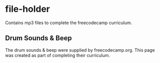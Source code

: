 # file-holder
Contains mp3 files to complete the freecodecamp curriculum.

## Drum Sounds & Beep
The drum sounds & beep were supplied by freecodecamp.org. This page was created as part of completing their curriculum.
